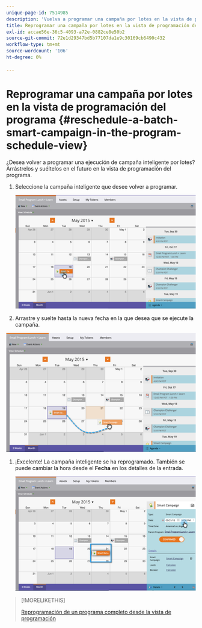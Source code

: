 ```yaml
---
unique-page-id: 7514985
description: 'Vuelva a programar una campaña por lotes en la vista de programación del programa: documentos de Marketo: documentación del producto'
title: Reprogramar una campaña por lotes en la vista de programación del programa
exl-id: accae56e-36c5-4093-a72e-0882ce8e50b2
source-git-commit: 72e1d29347bd5b77107da1e9c30169cb6490c432
workflow-type: tm+mt
source-wordcount: '106'
ht-degree: 0%

---
```


# Reprogramar una campaña por lotes en la vista de programación del programa {#reschedule-a-batch-smart-campaign-in-the-program-schedule-view}

¿Desea volver a programar una ejecución de campaña inteligente por lotes? Arrástrelos y suéltelos en el futuro en la vista de programación del programa.

1. Seleccione la campaña inteligente que desee volver a programar.

   ![](assets/image2015-5-19-12-3a8-3a28.png)

1. Arrastre y suelte hasta la nueva fecha en la que desea que se ejecute la campaña.

![](assets/image2015-5-19-12-3a12-3a1.png)

1. ¡Excelente! La campaña inteligente se ha reprogramado. También se puede cambiar la hora desde el **Fecha** en los detalles de la entrada.

   ![](assets/image2015-5-19-12-3a15-3a38.png)

>[!MORELIKETHIS]
>
>[Reprogramación de un programa completo desde la vista de programación](/help/marketo/product-docs/core-marketo-concepts/programs/program-schedule-view/rescheduling-an-entire-program-from-the-schedule-view.md)
